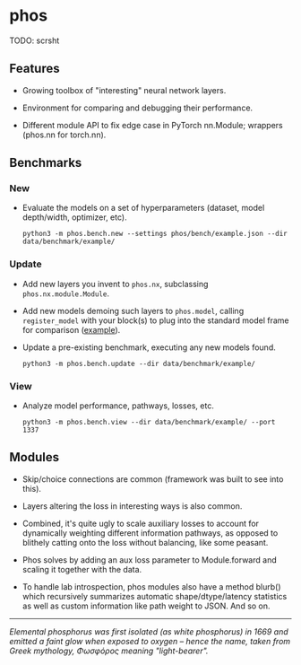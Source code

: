 # phos

TODO: scrsht

## Features

* Growing toolbox of "interesting" neural network layers.

* Environment for comparing and debugging their performance.

* Different module API to fix edge case in PyTorch nn.Module; wrappers (phos.nn for torch.nn).

## Benchmarks

### New

* Evaluate the models on a set of hyperparameters (dataset, model depth/width, optimizer, etc).

  ```
  python3 -m phos.bench.new --settings phos/bench/example.json --dir data/benchmark/example/
  ```

### Update

* Add new layers you invent to `phos.nx`, subclassing `phos.nx.module.Module`.

* Add new models demoing such layers to `phos.model`, calling `register_model` with your block(s) to plug into the standard model frame for comparison ([example](https://github.com/knighton/phos/blob/master/phos/model/baseline.py)).

* Update a pre-existing benchmark, executing any new models found.

  ```
  python3 -m phos.bench.update --dir data/benchmark/example/
  ```

### View

* Analyze model performance, pathways, losses, etc.

  ```
  python3 -m phos.bench.view --dir data/benchmark/example/ --port 1337
  ```

## Modules

* Skip/choice connections are common (framework was built to see into this).

* Layers altering the loss in interesting ways is also common.

* Combined, it's quite ugly to scale auxiliary losses to account for dynamically weighting different information pathways, as opposed to blithely catting onto the loss without balancing, like some peasant.

* Phos solves by adding an aux loss parameter to Module.forward and scaling it together with the data.

* To handle lab introspection, phos modules also have a method blurb() which recursively summarizes automatic shape/dtype/latency statistics as well as custom information like path weight to JSON.  And so on.

----

*Elemental phosphorus was first isolated (as white phosphorus) in 1669 and emitted a faint glow when exposed to oxygen – hence the name, taken from Greek mythology, Φωσφόρος meaning "light-bearer".*
